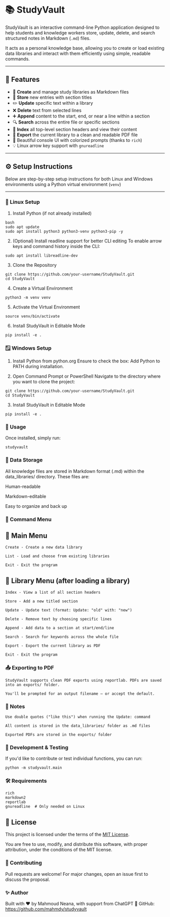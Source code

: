 # 📚 StudyVault

StudyVault is an interactive command-line Python application designed to help students and knowledge workers store, update, delete, and search structured notes in Markdown (`.md`) files.

It acts as a personal knowledge base, allowing you to create or load existing data libraries and interact with them efficiently using simple, readable commands.

---

## 🚀 Features

- 📁 **Create** and manage study libraries as Markdown files
- 📝 **Store** new entries with section titles
- ✏️ **Update** specific text within a library
- ❌ **Delete** text from selected lines
- ➕ **Append** content to the start, end, or near a line within a section
- 🔍 **Search** across the entire file or specific sections
- 📑 **Index** all top-level section headers and view their content
- 📄 **Export** the current library to a clean and readable PDF file
- 🎨 Beautiful console UI with colorized prompts (thanks to `rich`)
- 💡 Linux arrow key support with `gnureadline`

---

## ⚙️ Setup Instructions

Below are step-by-step setup instructions for both Linux and Windows environments using a Python virtual environment (`venv`)

---

### 🐧 Linux Setup

1. Install Python (if not already installed)

```
bash
sudo apt update
sudo apt install python3 python3-venv python3-pip -y
```
2. (Optional) Install readline support for better CLI editing
To enable arrow keys and command history inside the CLI:

```
sudo apt install libreadline-dev
```

3. Clone the Repository

```
git clone https://github.com/your-username/StudyVault.git
cd StudyVault
```

4. Create a Virtual Environment

```
python3 -m venv venv
```

5. Activate the Virtual Environment

```
source venv/bin/activate
```

6. Install StudyVault in Editable Mode

```
pip install -e .

```

### 🪟 Windows Setup

1. Install Python from python.org
Ensure to check the box: Add Python to PATH during installation.

2. Open Command Prompt or PowerShell
Navigate to the directory where you want to clone the project:

```
git clone https://github.com/your-username/StudyVault.git
cd StudyVault
```

3. Install StudyVault in Editable Mode

```
pip install -e .
```

### 🧪 Usage
Once installed, simply run:

```
studyvault
```

### 📁 Data Storage

All knowledge files are stored in Markdown format (.md) within the data_libraries/ directory. These files are:

Human-readable

Markdown-editable

Easy to organize and back up

### 🧠 Command Menu
## 📌 Main Menu
	Create - Create a new data library

	List - Load and choose from existing libraries

	Exit - Exit the program

## 📌 Library Menu (after loading a library)
	Index - View a list of all section headers

	Store - Add a new titled section

	Update - Update text (format: Update: "old" with: "new")

	Delete - Remove text by choosing specific lines

	Append - Add data to a section at start/end/line

	Search - Search for keywords across the whole file

	Export - Export the current library as PDF

	Exit - Exit the program

### 📤 Exporting to PDF
	StudyVault supports clean PDF exports using reportlab. PDFs are saved into an exports/ folder.

	You'll be prompted for an output filename — or accept the default.

### 📎 Notes
	Use double quotes ("like this") when running the Update: command

	All content is stored in the data_libraries/ folder as .md files

	Exported PDFs are stored in the exports/ folder


### 🧪 Development & Testing
If you'd like to contribute or test individual functions, you can run:
```
python -m studyvault.main
```

### 🛠 Requirements
```
rich
markdown2
reportlab
gnureadline  # Only needed on Linux
```

## 📝 License

This project is licensed under the terms of the [MIT License](LICENSE).

You are free to use, modify, and distribute this software, with proper attribution, under the conditions of the MIT license.



### 🤝 Contributing
Pull requests are welcome! For major changes, open an issue first to discuss the proposal.

### ✨ Author
Built with ❤️ by Mahmoud Neana, with support from ChatGPT
🔗 GitHub: https://github.com/mahmdy/studyvault